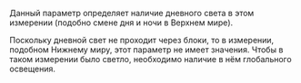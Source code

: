 Данный параметр определяет наличие дневного света в этом измерении (подобно смене дня и ночи в Верхнем мире).

Поскольку дневной свет не проходит через блоки, то в измерении, подобном Нижнему миру, этот параметр не имеет значения. Чтобы в таком измерении было светло, необходимо наличие в нём глобального освещения.